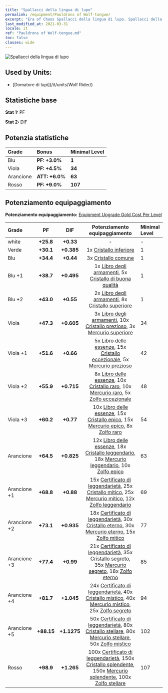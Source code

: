 ```yaml
---
title: "Spallacci della lingua di lupo"
permalink: /equipment/Pauldrons of Wolf-tongue/
excerpt: "Era of Chaos Spallacci della lingua di lupo. Spallacci della lingua di lupo"
last_modified_at: 2021-03-31
locale: it
ref: "Pauldrons of Wolf-tongue.md"
toc: false
classes: wide
---
```


  ![Spallacci della lingua di lupo](/images/e/e_4024.png)

## Used by Units:

* [Domatore di lupi](/it/units/Wolf Rider/) 


## Statistiche base
 **Stat 1:** PF

 **Stat 2:** DIF

## Potenzia statistiche

  |     Grade    |   Bonus | Minimal Level | 
  |:-------------|:--------|:--------------| 
  | Blu | **PF: +3.0%** | **1** | 
  | Viola | **PF: +4.5%** | **34** | 
  | Arancione | **ATT: +6.0%** | **63** | 
  | Rosso | **PF: +9.0%** | **107** | 


## Potenziamento equipaggiamento
 **Potenziamento equipaggiamento:** [Equipment Upgrade Gold Cost Per Level](/equipment/EquipmentUpgradeCostPerLevel/) 

  |          Grade      | PF | DIF | Potenziamento equipaggiamento | Minimal Level |
  |:--------------------|:---------:|:---------:|:----------------:|:--------------|
  | white | **+25.8** | **+0.33** | - | - |
  | Verde | **+30.1** | **+0.385** | 1x [Cristallo inferiore](/it/Items/mat_5/) | 1 |
  | Blu | **+34.4** | **+0.44** | 3x [Cristallo comune](/it/Items/mat_11/) | 1 |
  | Blu +1 | **+38.7** | **+0.495** | 1x [Libro degli armamenti](/it/Items/mat_18/), 5x [Cristallo di buona qualità](/it/Items/mat_17/) | 1 |
  | Blu +2 | **+43.0** | **+0.55** | 2x [Libro degli armamenti](/it/Items/mat_25/), 8x [Cristallo superiore](/it/Items/mat_24/) | 1 |
  | Viola | **+47.3** | **+0.605** | 3x [Libro degli armamenti](/it/Items/mat_32/), 10x [Cristallo prezioso](/it/Items/mat_31/), 3x [Mercurio superiore](/it/Items/mat_21/) | 34 |
  | Viola +1 | **+51.6** | **+0.66** | 5x [Libro delle essenze](/it/Items/mat_39/), 15x [Cristallo eccezionale](/it/Items/mat_38/), 5x [Mercurio prezioso](/it/Items/mat_28/) | 42 |
  | Viola +2 | **+55.9** | **+0.715** | 8x [Libro delle essenze](/it/Items/mat_46/), 10x [Cristallo raro](/it/Items/mat_45/), 10x [Mercurio raro](/it/Items/mat_42/), 5x [Zolfo eccezionale](/it/Items/mat_36/) | 48 |
  | Viola +3 | **+60.2** | **+0.77** | 10x [Libro delle essenze](/it/Items/mat_53/), 15x [Cristallo epico](/it/Items/mat_52/), 15x [Mercurio epico](/it/Items/mat_49/), 8x [Zolfo raro](/it/Items/mat_43/) | 54 |
  | Arancione | **+64.5** | **+0.825** | 12x [Libro delle essenze](/it/Items/mat_60/), 18x [Cristallo leggendario](/it/Items/mat_59/), 18x [Mercurio leggendario](/it/Items/mat_56/), 10x [Zolfo epico](/it/Items/mat_50/) | 63 |
  | Arancione +1 | **+68.8** | **+0.88** | 15x [Certificato di leggendarietà](/it/Items/mat_67/), 25x [Cristallo mitico](/it/Items/mat_66/), 25x [Mercurio mitico](/it/Items/mat_63/), 12x [Zolfo leggendario](/it/Items/mat_57/) | 69 |
  | Arancione +2 | **+73.1** | **+0.935** | 18x [Certificato di leggendarietà](/it/Items/mat_74/), 30x [Cristallo eterno](/it/Items/mat_73/), 30x [Mercurio eterno](/it/Items/mat_70/), 15x [Zolfo mitico](/it/Items/mat_64/) | 77 |
  | Arancione +3 | **+77.4** | **+0.99** | 21x [Certificato di leggendarietà](/it/Items/mat_81/), 35x [Cristallo segreto](/it/Items/mat_80/), 35x [Mercurio segreto](/it/Items/mat_77/), 18x [Zolfo eterno](/it/Items/mat_71/) | 85 |
  | Arancione +4 | **+81.7** | **+1.045** | 24x [Certificato di leggendarietà](/it/Items/mat_88/), 40x [Cristallo mistico](/it/Items/mat_87/), 40x [Mercurio mistico](/it/Items/mat_84/), 25x [Zolfo segreto](/it/Items/mat_78/) | 94 |
  | Arancione +5 | **+88.15** | **+1.1275** | 50x [Certificato di leggendarietà](/it/Items/mat_95/), 80x [Cristallo stellare](/it/Items/mat_94/), 80x [Mercurio stellare](/it/Items/mat_91/), 50x [Zolfo mistico](/it/Items/mat_85/) | 102 |
  | Rosso | **+98.9** | **+1.265** | 100x [Certificato di leggendarietà](/it/Items/mat_102/), 150x [Cristallo splendente](/it/Items/mat_101/), 150x [Mercurio splendente](/it/Items/mat_98/), 100x [Zolfo stellare](/it/Items/mat_92/) | 107 |

